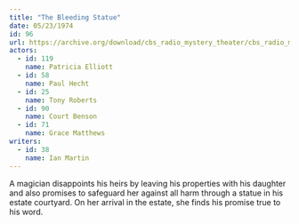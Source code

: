 ```yaml
---
title: "The Bleeding Statue"
date: 05/23/1974
id: 96
url: https://archive.org/download/cbs_radio_mystery_theater/cbs_radio_mystery_theater-0051-0100.zip/cbs_radio_mystery_theater-0051-0100%2Fcbsrmt_0096_the_bleeding_statue.mp3
actors:  
  - id: 119
    name: Patricia Elliott  
  - id: 58
    name: Paul Hecht  
  - id: 25
    name: Tony Roberts  
  - id: 90
    name: Court Benson  
  - id: 71
    name: Grace Matthews
writers:  
  - id: 38
    name: Ian Martin
---
```

A magician disappoints his heirs by leaving his properties with his daughter and also promises to safeguard her against all harm through a statue in his estate courtyard. On her arrival in the estate, she finds his promise true to his word.